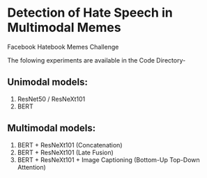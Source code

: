 # Detection of Hate Speech in Multimodal Memes
Facebook Hatebook Memes Challenge


The folowing experiments are available in the Code Directory- 
## Unimodal models: 
1. ResNet50 / ResNeXt101
2. BERT

## Multimodal models:
1. BERT + ResNeXt101 (Concatenation)
2. BERT + ResNeXt101 (Late Fusion)
3. BERT + ResNeXt101 + Image Captioning (Bottom-Up Top-Down Attention)

